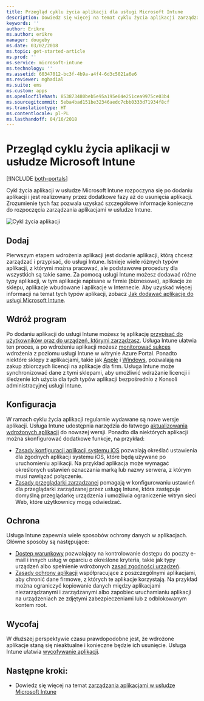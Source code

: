 ```yaml
---
title: Przegląd cyklu życia aplikacji dla usługi Microsoft Intune
description: Dowiedz się więcej na temat cyklu życia aplikacji zarządzanych w usłudze Microsoft Intune. Cykl życia aplikacji obejmuje dodawanie, wdrażanie, konfigurowanie, ochronę i wycofywanie aplikacji.
keywords: ''
author: Erikre
ms.author: erikre
manager: dougeby
ms.date: 03/02/2018
ms.topic: get-started-article
ms.prod: ''
ms.service: microsoft-intune
ms.technology: ''
ms.assetid: 60347012-bc3f-4b9a-a4f4-6d3c5021a6e6
ms.reviewer: mghadial
ms.suite: ems
ms.custom: apps
ms.openlocfilehash: 853873480beb5e95a195e04e251cea9975ce03b4
ms.sourcegitcommit: 5eba4bad151be32346aedc7cbb0333d71934f8cf
ms.translationtype: HT
ms.contentlocale: pl-PL
ms.lasthandoff: 04/16/2018
---
```

# <a name="overview-of-the-app-lifecycle-in-microsoft-intune"></a>Przegląd cyklu życia aplikacji w usłudze Microsoft Intune

[!INCLUDE [both-portals](./includes/note-for-both-portals.md)]

Cykl życia aplikacji w usłudze Microsoft Intune rozpoczyna się po dodaniu aplikacji i jest realizowany przez dodatkowe fazy aż do usunięcia aplikacji. Zrozumienie tych faz pozwala uzyskać szczegółowe informacje konieczne do rozpoczęcia zarządzania aplikacjami w usłudze Intune.

![Cykl życia aplikacji](./media/app-lifecycle.png "Cykl życia aplikacji Intune")

## <a name="add"></a>Dodaj

Pierwszym etapem wdrożenia aplikacji jest dodanie aplikacji, którą chcesz zarządzać i przypisać, do usługi Intune. Istnieje wiele różnych typów aplikacji, z którymi można pracować, ale podstawowe procedury dla wszystkich są takie same. Za pomocą usługi Intune możesz dodawać różne typy aplikacji, w tym aplikacje napisane w firmie (biznesowe), aplikacje ze sklepu, aplikacje wbudowane i aplikacje w Internecie. Aby uzyskać więcej informacji na temat tych typów aplikacji, zobacz [Jak dodawać aplikacje do usługi Microsoft Intune](apps-add.md). 

## <a name="deploy"></a>Wdróż program

Po dodaniu aplikacji do usługi Intune możesz tę aplikację [przypisać do użytkowników oraz do urządzeń, którymi zarządzasz](apps-deploy.md). Usługa Intune ułatwia ten proces, a po wdrożeniu aplikacji możesz [monitorować sukces](apps-monitor.md) wdrożenia z poziomu usługi Intune w witrynie Azure Portal. Ponadto niektóre sklepy z aplikacjami, takie jak [Apple](vpp-apps-ios.md) i [Windows](windows-store-for-business.md), pozwalają na zakup zbiorczych licencji na aplikacje dla firm. Usługa Intune może synchronizować dane z tymi sklepami, aby umożliwić wdrażanie licencji i śledzenie ich użycia dla tych typów aplikacji bezpośrednio z Konsoli administracyjnej usługi Intune.

## <a name="configure"></a>Konfiguracja

W ramach cyklu życia aplikacji regularnie wydawane są nowe wersje aplikacji. Usługa Intune udostępnia narzędzia do łatwego [aktualizowania wdrożonych aplikacji](apps-add.md) do nowszej wersji. Ponadto dla niektórych aplikacji można skonfigurować dodatkowe funkcje, na przykład:
- [Zasady konfiguracji aplikacji systemu iOS](app-configuration-policies-use-ios.md) pozwalają określać ustawienia dla zgodnych aplikacji systemu iOS, które będą używane po uruchomieniu aplikacji. Na przykład aplikacja może wymagać określonych ustawień oznaczania marką lub nazwy serwera, z którym musi nawiązać połączenie.
- [Zasady przeglądarki zarządzanej](app-configuration-managed-browser.md) pomagają w konfigurowaniu ustawień dla przeglądarki zarządzanej przez usługę Intune, która zastępuje domyślną przeglądarkę urządzenia i umożliwia ograniczenie witryn sieci Web, które użytkownicy mogą odwiedzać.

## <a name="protect"></a>Ochrona

Usługa Intune zapewnia wiele sposobów ochrony danych w aplikacjach. Główne sposoby są następujące:
- [Dostęp warunkowy](conditional-access.md) pozwalający na kontrolowanie dostępu do poczty e-mail i innych usług w oparciu o określone kryteria, takie jak typy urządzeń albo spełnienie wdrożonych [zasad zgodności urządzeń](device-compliance.md).
- [Zasady ochrony aplikacji](app-protection-policy.md) współpracujące z poszczególnymi aplikacjami, aby chronić dane firmowe, z których te aplikacje korzystają. Na przykład można ograniczyć kopiowanie danych między aplikacjami niezarządzanymi i zarządzanymi albo zapobiec uruchamianiu aplikacji na urządzeniach ze zdjętymi zabezpieczeniami lub z odblokowanym kontem root.

## <a name="retire"></a>Wycofaj

W dłuższej perspektywie czasu prawdopodobne jest, że wdrożone aplikacje staną się nieaktualne i konieczne będzie ich usunięcie. Usługa Intune ułatwia [wycofywanie aplikacji](device-management.md).

## <a name="next-steps"></a>Następne kroki:

- Dowiedz się więcej na temat [zarządzania aplikacjami w usłudze Microsoft Intune](app-management.md)